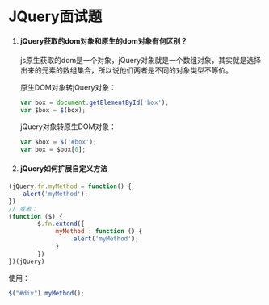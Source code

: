 # JQuery面试题

1. #### jQuery获取的dom对象和原生的dom对象有何区别？

   js原生获取的dom是一个对象，jQuery对象就是一个数组对象，其实就是选择出来的元素的数组集合，所以说他们两者是不同的对象类型不等价。

   原生DOM对象转jQuery对象：

   ```javascript
   var box = document.getElementById('box');
   var $box = $(box);
   ```

   jQuery对象转原生DOM对象：

   ```javascript
   var $box = $('#box');
   var box = $box[0];
   ```

   

2. #### jQuery如何扩展自定义方法

```javascript
(jQuery.fn.myMethod = function() {
	alert('myMethod');
})
// 或者：
(function ($) {
        $.fn.extend({
             myMethod : function () {
                  alert('myMethod');
             }
        })
})(jQuery)
```

使用：

```javascript
$("#div").myMethod();
```

